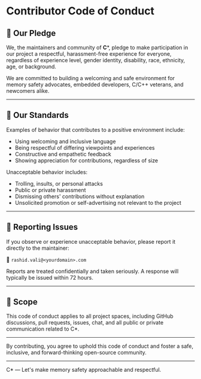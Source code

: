 # Contributor Code of Conduct

## 📜 Our Pledge

We, the maintainers and community of **C***, pledge to make participation in our project a respectful, harassment-free experience for everyone, regardless of experience level, gender identity, disability, race, ethnicity, age, or background.

We are committed to building a welcoming and safe environment for memory safety advocates, embedded developers, C/C++ veterans, and newcomers alike.

---

## 🤝 Our Standards

Examples of behavior that contributes to a positive environment include:

- Using welcoming and inclusive language
- Being respectful of differing viewpoints and experiences
- Constructive and empathetic feedback
- Showing appreciation for contributions, regardless of size

Unacceptable behavior includes:

- Trolling, insults, or personal attacks
- Public or private harassment
- Dismissing others' contributions without explanation
- Unsolicited promotion or self-advertising not relevant to the project

---

## 🚨 Reporting Issues

If you observe or experience unacceptable behavior, please report it directly to the maintainer:

📧 `rashid.vali@<yourdomain>.com`

Reports are treated confidentially and taken seriously. A response will typically be issued within 72 hours.

---

## 🧩 Scope

This code of conduct applies to all project spaces, including GitHub discussions, pull requests, issues, chat, and all public or private communication related to C*.

---

By contributing, you agree to uphold this code of conduct and foster a safe, inclusive, and forward-thinking open-source community.

---

C* — Let's make memory safety approachable and respectful.
